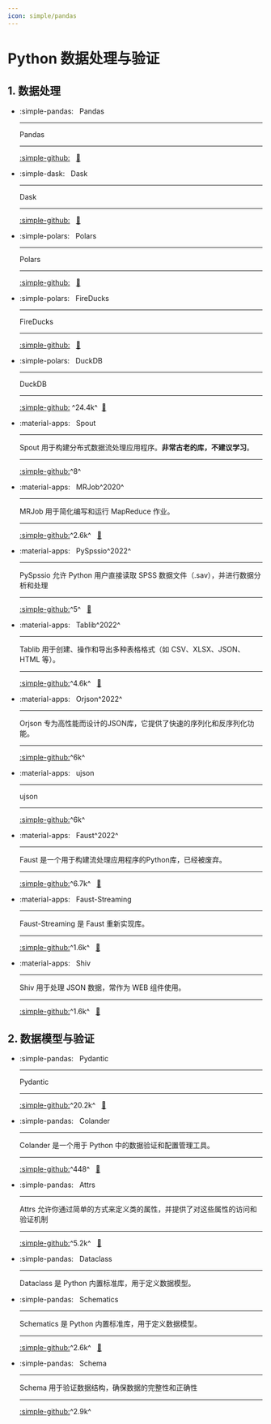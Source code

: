 ```yaml
---
icon: simple/pandas
---
```


# Python 数据处理与验证

## 1. 数据处理

<div class="grid cards" markdown>

- :simple-pandas: &nbsp; Pandas

    ---
    Pandas

    ---
    [:simple-github:](https://github.com/dask/dask) &nbsp;
    [:bookmark:](https://pandas.pydata.org/docs)

- :simple-dask: &nbsp; Dask

    ---
    Dask

    ---
    [:simple-github:](https://github.com/pandas-dev/pandas) &nbsp;
    [:bookmark:](https://docs.dask.org/en/stable)

- :simple-polars: &nbsp; Polars

    ---
    Polars

    ---
    [:simple-github:](https://github.com/pola-rs/polars) &nbsp;
    [:bookmark:](https://docs.pola.rs)

- :simple-polars: &nbsp; FireDucks

    ---
    FireDucks

    ---
    [:simple-github:](https://github.com/fireducks-dev/fireducks) &nbsp;
    [:bookmark:](https://fireducks-dev.github.io/docs/get-started)

- :simple-polars: &nbsp; DuckDB

    ---
    DuckDB

    ---
    [:simple-github:](https://github.com/duckdb/duckdb) ^24.4k^&nbsp;
    [:bookmark:](https://duckdb.org/docs/api/python/overview.html)

- :material-apps: &nbsp; Spout

    ---
    Spout 用于构建分布式数据流处理应用程序。**非常古老的库，不建议学习**。

    ---
    [:simple-github:](https://github.com/daviesjamie/spout)^8^ &nbsp;

- :material-apps: &nbsp; MRJob^2020^

    ---
    MRJob 用于简化编写和运行 MapReduce 作业。

    ---
    [:simple-github:](https://github.com/Yelp/mrjob)^2.6k^ &nbsp;
    [:bookmark:](https://mrjob.readthedocs.io/en/latest)

- :material-apps: &nbsp; PySpssio^2022^

    ---
    PySpssio 允许 Python 用户直接读取 SPSS 数据文件（.sav），并进行数据分析和处理

    ---
    [:simple-github:](https://github.com/stspec/pyspssio)^5^ &nbsp;
    [:bookmark:](https://pyspssio.readthedocs.io)

- :material-apps: &nbsp; Tablib^2022^

    ---
    Tablib 用于创建、操作和导出多种表格格式（如 CSV、XLSX、JSON、HTML 等）。

    ---
    [:simple-github:](https://github.com/jazzband/tablib)^4.6k^ &nbsp;
    [:bookmark:](https://tablib.readthedocs.io/en/stable)

- :material-apps: &nbsp; Orjson^2022^

    ---
    Orjson 专为高性能而设计的JSON库，它提供了快速的序列化和反序列化功能。

    ---
    [:simple-github:](https://github.com/ijl/orjson)^6k^ &nbsp;

- :material-apps: &nbsp; ujson

    ---
    ujson

    ---
    [:simple-github:](https://github.com/ultrajson/ultrajson)^6k^ &nbsp;

- :material-apps: &nbsp; Faust^2022^

    ---
    Faust 是一个用于构建流处理应用程序的Python库，已经被废弃。

    ---
    [:simple-github:](https://github.com/robinhood/faust)^6.7k^ &nbsp;
    [:bookmark:](https://faust.readthedocs.io/en/latest)

- :material-apps: &nbsp; Faust-Streaming

    ---
    Faust-Streaming 是 Faust 重新实现库。

    ---
    [:simple-github:](https://github.com/faust-streaming/faust)^1.6k^ &nbsp;
    [:bookmark:](https://faust-streaming.github.io/faust/)

- :material-apps: &nbsp; Shiv

    ---
    Shiv 用于处理 JSON 数据，常作为 WEB 组件使用。

    ---
    [:simple-github:](https://github.com/faust-streaming/faust)^1.6k^ &nbsp;
    [:bookmark:](https://faust-streaming.github.io/faust/)

</div>



## 2. 数据模型与验证


<div class="grid cards" markdown>

- :simple-pandas: &nbsp; Pydantic

    ---
    Pydantic 

    ---
    [:simple-github:](https://github.com/pydantic/pydantic)^20.2k^ &nbsp;
    [:bookmark:](https://docs.pydantic.dev/latest)


- :simple-pandas: &nbsp; Colander

    ---
    Colander 是一个用于 Python 中的数据验证和配置管理工具。

    ---
    [:simple-github:](https://github.com/Pylons/colander)^448^ &nbsp;
    [:bookmark:](https://docs.pylonsproject.org/projects/colander/en/latest)

- :simple-pandas: &nbsp; Attrs

    ---
    Attrs 允许你通过简单的方式来定义类的属性，并提供了对这些属性的访问和验证机制

    ---
    [:simple-github:](https://github.com/python-attrs/attrs)^5.2k^ &nbsp;
    [:bookmark:](https://www.attrs.org/en/stable)

- :simple-pandas: &nbsp; Dataclass

    ---
    Dataclass 是 Python 内置标准库，用于定义数据模型。


- :simple-pandas: &nbsp; Schematics

    ---
    Schematics 是 Python 内置标准库，用于定义数据模型。

    ---
    [:simple-github:](https://github.com/schematics/schematics)^2.6k^ &nbsp;
    [:bookmark:](https://schematics.readthedocs.io)


- :simple-pandas: &nbsp; Schema

    ---
    Schema 用于验证数据结构，确保数据的完整性和正确性

    ---
    [:simple-github:](https://github.com/keleshev/schema)^2.9k^ &nbsp;

</div>

